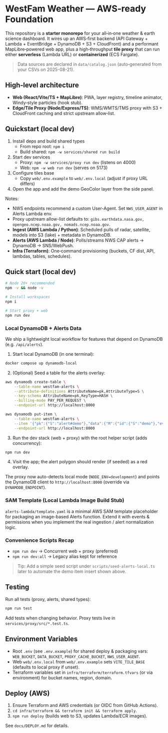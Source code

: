 # WestFam Weather — AWS‑ready Foundation

This repository is a **starter monorepo** for your all‑in‑one weather & earth science dashboard.
It wires up an AWS‑first backend (API Gateway + Lambda + EventBridge + DynamoDB + S3 + CloudFront)
and a performant MapLibre‑powered web app, plus a high‑throughput **tile proxy** that can run
either **serverless** (Lambda URL) or **containerized** (ECS Fargate).

> Data sources are declared in `data/catalog.json` (auto‑generated from your CSVs on 2025-08-21).

## High‑level architecture
- **Web (React/Vite/TS + MapLibre)**: PWA, layer registry, timeline animator, Windy‑style particles (hook stub).
- **Edge/Tile Proxy (Node/Express/TS)**: WMS/WMTS/TMS proxy with S3 + CloudFront caching and strict upstream allow‑list.

## Quickstart (local dev)

1) Install deps and build shared types
	- From repo root: `npm i`
	- Build shared: `npm -w services/shared run build`
2) Start dev services
	- Proxy: `npm -w services/proxy run dev` (listens on 4000)
	- Web: `npm -w web run dev` (serves on 5173)
3) Configure tiles base
	- Copy `web/.env.example` to `web/.env.local` (adjust if proxy URL differs)
4) Open the app and add the demo GeoColor layer from the side panel.

Notes:
- NWS endpoints recommend a custom User-Agent. Set `NWS_USER_AGENT` in Alerts Lambda env.
- Proxy upstream allow-list defaults to: `gibs.earthdata.nasa.gov, opengeo.ncep.noaa.gov, nomads.ncep.noaa.gov`.
- **Ingest (AWS Lambda / Python)**: Scheduled pulls of radar, satellite, models into S3 (lake) + metadata in DynamoDB.
- **Alerts (AWS Lambda / Node)**: Polls/streams NWS CAP alerts → DynamoDB → SNS/WebPush.
- **Infra (Terraform)**: One‑command provisioning (buckets, CF dist, API, lambdas, tables, schedules).

## Quick start (local dev)
```bash
# Node 20+ recommended
npm -v && node -v

# Install workspaces
npm i

# Start proxy + web
npm run dev
```

### Local DynamoDB + Alerts Data

We ship a lightweight local workflow for features that depend on DynamoDB (e.g. `/api/alerts`).

1. Start local DynamoDB (in one terminal):
```bash
docker compose up dynamodb-local
```
2. (Optional) Seed a table for the alerts overlay:
```bash
aws dynamodb create-table \
	--table-name westfam-alerts \
	--attribute-definitions AttributeName=pk,AttributeType=S \
	--key-schema AttributeName=pk,KeyType=HASH \
	--billing-mode PAY_PER_REQUEST \
	--endpoint-url http://localhost:8000

aws dynamodb put-item \
	--table-name westfam-alerts \
	--item '{"pk":{"S":"alert#demo"},"data":{"M":{"id":{"S":"demo"},"event":{"S":"Test Warning"},"headline":{"S":"Local Dev Test"},"severity":{"S":"Moderate"},"geometry":{"M":{"type":{"S":"Polygon"},"coordinates":{"L":[{"L":[{"L":[{"N":"-113"},{"N":"33"}]},{"L":[{"N":"-111"},{"N":"33"}]},{"L":[{"N":"-111"},{"N":"34"}]},{"L":[{"N":"-113"},{"N":"34"}]},{"L":[{"N":"-113"},{"N":"33"}]}]}}]}}}}}' \
	--endpoint-url http://localhost:8000
```
3. Run the dev stack (web + proxy) with the root helper script (adds concurrency):
```bash
npm run dev
```
4. Visit the app; the alert polygon should render (if seeded) as a red overlay.

The proxy now auto-detects local mode (`NODE_ENV=development`) and points the DynamoDB client to `http://localhost:8000` (override via `DYNAMODB_ENDPOINT`).

### SAM Template (Local Lambda Image Build Stub)
`alerts-lambda/template.yaml` is a minimal AWS SAM template placeholder for packaging an image-based Alerts function. Extend it with events & permissions when you implement the real ingestion / alert normalization logic.

### Convenience Scripts Recap
- `npm run dev` → Concurrent web + proxy (preferred)
- `npm run dev:all` → Legacy alias kept for reference

> Tip: Add a simple seed script under `scripts/seed-alerts-local.ts` later to automate the demo item insert shown above.

## Testing
Run all tests (proxy, alerts, shared types):
```bash
npm run test
```
Add tests when changing behavior. Proxy tests live in `services/proxy/src/*.test.ts`.

## Environment Variables
- Root `.env` (see `.env.example`) for shared deploy & packaging vars: `WEB_BUCKET`, `DATA_BUCKET`, `PROXY_CACHE_BUCKET`, `NWS_USER_AGENT`.
- Web `web/.env.local` from `web/.env.example` sets `VITE_TILE_BASE` (defaults to local proxy if unset).
- Terraform variables set in `infra/terraform/terraform.tfvars` (or via environment) for bucket names, region, domain.

## Deploy (AWS)
1. Ensure Terraform and AWS credentials (or OIDC from GitHub Actions).
2. `cd infra/terraform && terraform init && terraform apply`.
3. `npm run deploy` (builds web to S3, updates Lambda/ECR images).

See `docs/DEPLOY.md` for details.
